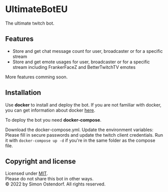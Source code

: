 # UltimateBotEU

The ultimate twitch bot.

## Features

- Store and get chat message count for user, broadcaster or for a specific stream
- Store and get emote usages for user, broadcaster or for a specific stream including FrankerFaceZ and BetterTwitchTV emotes

More features comming soon.

## Installation

Use **docker** to install and deploy the bot. If you are not familiar with docker, you can get information about docker [here](https://www.docker.com/get-started).

To deploy the bot you need **docker-compose**.

Download the docker-compose.yml. Update the environment variables: Please fill in secure passwords and update the twitch client credentials. Run it with `docker-compose up -d` if you're in the same folder as the compose file.

## Copyright and license

Licensed under [MIT](https://choosealicense.com/licenses/mit/).  
Please do not share this bot in other ways.  
© 2022 by Simon Ostendorf. All rights reserved.
